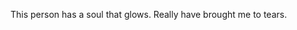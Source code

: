 <TedTalk src="https://embed.ted.com/talks/iseult_gillespie_how_one_person_saved_over_2_000_children_from_the_nazis" />

This person has a soul that glows.
Really have brought me to tears.
